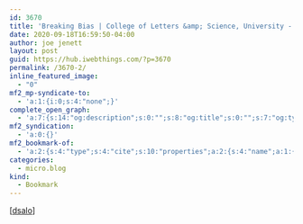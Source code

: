 ```yaml
---
id: 3670
title: 'Breaking Bias | College of Letters &amp; Science, University -'
date: 2020-09-18T16:59:50-04:00
author: joe jenett
layout: post
guid: https://hub.iwebthings.com/?p=3670
permalink: /3670-2/
inline_featured_image:
  - "0"
mf2_mp-syndicate-to:
  - 'a:1:{i:0;s:4:"none";}'
complete_open_graph:
  - 'a:7:{s:14:"og:description";s:0:"";s:8:"og:title";s:0:"";s:7:"og:type";s:0:"";s:12:"twitter:card";s:7:"summary";s:15:"twitter:creator";s:0:"";s:19:"twitter:description";s:0:"";s:8:"og:image";s:0:"";}'
mf2_syndication:
  - 'a:0:{}'
mf2_bookmark-of:
  - 'a:2:{s:4:"type";s:4:"cite";s:10:"properties";a:2:{s:4:"name";a:1:{i:0;s:77:"Breaking Bias | College of Letters & Science, University of Wisconsin-Madison";}s:3:"url";a:1:{i:0;s:38:"https://ls.wisc.edu/news/breaking-bias";}}}'
categories:
  - micro.blog
kind:
  - Bookmark
---
```

[[dsalo](https://pinboard.in/u:dsalo "dsalo")]